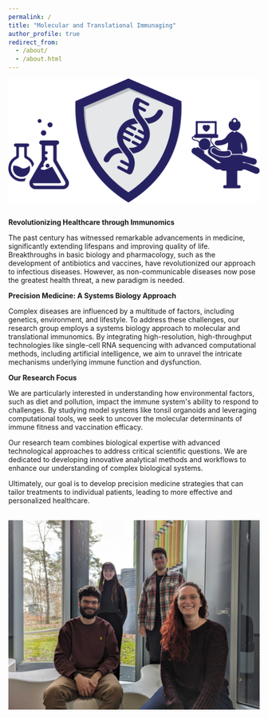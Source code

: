 ```yaml
---
permalink: /
title: "Molecular and Translational Immunaging"
author_profile: true
redirect_from: 
  - /about/
  - /about.html
---
```

<img src="../images/logo_mainpage.png" alt="drawing" width=1000 align="middle"/>

\
**Revolutionizing Healthcare through Immunomics**

The past century has witnessed remarkable advancements in medicine, significantly extending lifespans and improving quality of life. Breakthroughs in basic biology and pharmacology, such as the development of antibiotics and vaccines, have revolutionized our approach to infectious diseases. However, as non-communicable diseases now pose the greatest health threat, a new paradigm is needed.

**Precision Medicine: A Systems Biology Approach**

Complex diseases are influenced by a multitude of factors, including genetics, environment, and lifestyle. To address these challenges, our research group employs a systems biology approach to molecular and translational immunomics. By integrating high-resolution, high-throughput technologies like single-cell RNA sequencing with advanced computational methods, including artificial intelligence, we aim to unravel the intricate mechanisms underlying immune function and dysfunction.

**Our Research Focus**

We are particularly interested in understanding how environmental factors, such as diet and pollution, impact the immune system's ability to respond to challenges. By studying model systems like tonsil organoids and leveraging computational tools, we seek to uncover the molecular determinants of immune fitness and vaccination efficacy.

Our research team combines biological expertise with advanced technological approaches to address critical scientific questions. We are dedicated to developing innovative analytical methods and workflows to enhance our understanding of complex biological systems.

Ultimately, our goal is to develop precision medicine strategies that can tailor treatments to individual patients, leading to more effective and personalized healthcare.

\
<img src="../images/Group_Picture.png" alt="drawing" width=600 align="middle"/>
